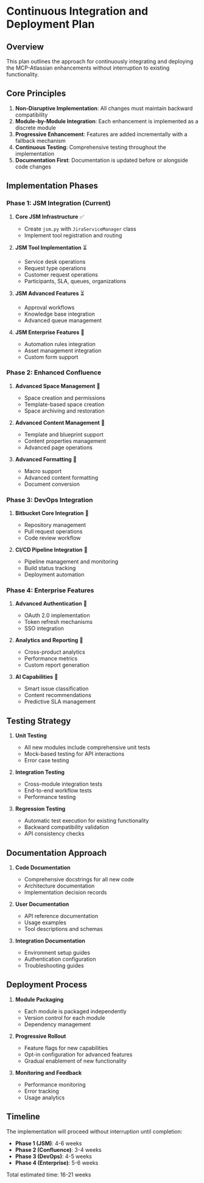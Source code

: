 # Continuous Integration and Deployment Plan

## Overview

This plan outlines the approach for continuously integrating and deploying the MCP-Atlassian enhancements without interruption to existing functionality.

## Core Principles

1. **Non-Disruptive Implementation**: All changes must maintain backward compatibility
2. **Module-by-Module Integration**: Each enhancement is implemented as a discrete module
3. **Progressive Enhancement**: Features are added incrementally with a fallback mechanism
4. **Continuous Testing**: Comprehensive testing throughout the implementation
5. **Documentation First**: Documentation is updated before or alongside code changes

## Implementation Phases

### Phase 1: JSM Integration (Current)

1. **Core JSM Infrastructure** ✅
   - Create `jsm.py` with `JiraServiceManager` class
   - Implement tool registration and routing

2. **JSM Tool Implementation** ⏳
   - Service desk operations
   - Request type operations
   - Customer request operations
   - Participants, SLA, queues, organizations

3. **JSM Advanced Features** ⏳
   - Approval workflows
   - Knowledge base integration
   - Advanced queue management

4. **JSM Enterprise Features** 📅
   - Automation rules integration
   - Asset management integration
   - Custom form support

### Phase 2: Enhanced Confluence

1. **Advanced Space Management** 📅
   - Space creation and permissions
   - Template-based space creation
   - Space archiving and restoration

2. **Advanced Content Management** 📅
   - Template and blueprint support
   - Content properties management
   - Advanced page operations

3. **Advanced Formatting** 📅
   - Macro support
   - Advanced content formatting
   - Document conversion

### Phase 3: DevOps Integration

1. **Bitbucket Core Integration** 📅
   - Repository management
   - Pull request operations
   - Code review workflow

2. **CI/CD Pipeline Integration** 📅
   - Pipeline management and monitoring
   - Build status tracking
   - Deployment automation

### Phase 4: Enterprise Features

1. **Advanced Authentication** 📅
   - OAuth 2.0 implementation
   - Token refresh mechanisms
   - SSO integration

2. **Analytics and Reporting** 📅
   - Cross-product analytics
   - Performance metrics
   - Custom report generation

3. **AI Capabilities** 📅
   - Smart issue classification
   - Content recommendations
   - Predictive SLA management

## Testing Strategy

1. **Unit Testing**
   - All new modules include comprehensive unit tests
   - Mock-based testing for API interactions
   - Error case testing

2. **Integration Testing**
   - Cross-module integration tests
   - End-to-end workflow tests
   - Performance testing

3. **Regression Testing**
   - Automatic test execution for existing functionality
   - Backward compatibility validation
   - API consistency checks

## Documentation Approach

1. **Code Documentation**
   - Comprehensive docstrings for all new code
   - Architecture documentation
   - Implementation decision records

2. **User Documentation**
   - API reference documentation
   - Usage examples
   - Tool descriptions and schemas

3. **Integration Documentation**
   - Environment setup guides
   - Authentication configuration
   - Troubleshooting guides

## Deployment Process

1. **Module Packaging**
   - Each module is packaged independently
   - Version control for each module
   - Dependency management

2. **Progressive Rollout**
   - Feature flags for new capabilities
   - Opt-in configuration for advanced features
   - Gradual enablement of new functionality

3. **Monitoring and Feedback**
   - Performance monitoring
   - Error tracking
   - Usage analytics

## Timeline

The implementation will proceed without interruption until completion:

- **Phase 1 (JSM)**: 4-6 weeks
- **Phase 2 (Confluence)**: 3-4 weeks
- **Phase 3 (DevOps)**: 4-5 weeks
- **Phase 4 (Enterprise)**: 5-6 weeks

Total estimated time: 16-21 weeks